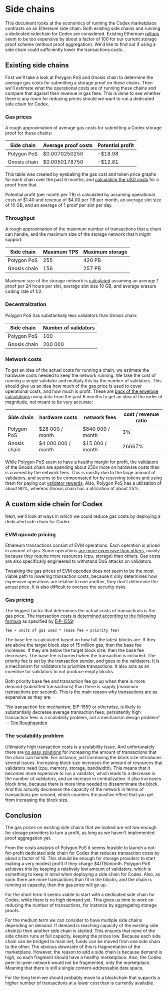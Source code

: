 Side chains
===========

This document looks at the economics of running the Codex marketplace contracts
on an Ethereum side chain. Both existing side chains and running a dedicated
sidechain for Codex are considered. Existing Ethereum [rollups][1] seem to be
too expensive by about a factor of 100 for our current storage proof scheme
(without proof aggregation). We'd like to find out if using a side chain could
sufficiently lower the transactions costs.

[1]: ../evaluations/rollups.md


Existing side chains
--------------------

First we'll take a look at Polygon PoS and Gnosis chain to determine the average
gas costs for submitting a storage proof on these chains. Then we'll estimate
what the operational costs are of running these chains and compare that against
their revenue in gas fees. This is done to see whether there is any room for
reducing prices should we want to run a dedicated side chain for Codex.

### Gas prices ###

A rough approximation of average gas costs for submitting a Codex storage proof
for these chains:

| Side chain          | Average proof costs | Potential profit |
| ------------------- |  ------------------ | ---------------- |
| Polygon PoS         | $0.0070250250       |    -$18.98       |
| Gnosis chain        | $0.0050178750       |    -$12.81       |

This table was created by eyeballing the gas cost and token price graphs for
each chain over the past 6 months, and [calculating the USD
costs](sidechains.ods) for a proof from that.

Potential profit (per month per TB) is calculated by assuming operational costs
of $1.40 and revenue of $4.00 per TB per month, an average slot size of 10 GB,
and an average of 1 proof per slot per day.

### Throughput ###

A rough approximation of the maximum number of transactions that a chain can
handle, and the maximum size of the storage network that it might support:

| Side chain            | Maximum TPS | Maximum storage |
| --------------------- | ----------- | --------------- |
| Polygon PoS           | 255         |  420 PB         |
| Gnosis chain          | 156         |  257 PB         |

Maximum size of the storage network is [calculated](sidechains.ods) assuming an
average 1 proof per 24 hours per slot, average slot size 10 GB, and average
erasure coding rate of 1/2.

### Decentralization ###

Polygon PoS has substantially less validators than Gnosis chain:

| Side chain            | Number of validators |
| --------------------- | -------------------- |
| Polygon PoS           |                  100 |
| Gnosis chain          |              200 000 |

### Network costs ###

To get an idea of the actual costs for running a chain, we estimate the hardware
costs needed to keep the network running. We take the cost of running a single
validator and multiply this by the number of validators. This should give us an
idea how much of the gas price is used to cover operational costs, and how much
is profit. These are [back of the envelope calculations](sidechains.ods) using
data from the past 6 months to get an idea of the order of magnitude, not meant
to be very accurate:

| Side chain   |  hardware costs    | network fees     | cost / revenue ratio  |
| ------------ | ------------------ | -----------------| --------------------- |
| Polygon PoS  |    $28 000 / month | $840 000 / month |                    3% |
| Gnosis chain | $4 000 000 / month |  $15 000 / month |                26667% |

While Polygon PoS seem to have a healthy margin for profit, the validators of
the Gnosis chain are spending about 250x more on hardware costs than is covered
by the network fees. This is mostly due to the large amount of validators, and
seems to be compensated for by reserving tokens and using them for paying out
[validator rewards][2]. Also, Polygon PoS has a utilization of about 90%,
whereas Gnosis chain has a utilization of about 25%.

[2]: https://forum.gnosis.io/t/gno-utility-and-value-proposition/2344#current-gno-distribution-and-gno-burn-5


A custom side chain for Codex
-----------------------------

Next, we'll look at ways in which we could reduce gas costs by deploying a
dedicated side chain for Codex.

### EVM opcode pricing ###

Ethereum transactions consist of EVM operations. Each operation is priced in
amount of gas. Some operations [are more expensive than others][3], mainly
because they require more resources (cpu, storage) than others. Gas costs are
also specifically engineered to withstand DoS attacks on validators.

Tweaking the gas prices of EVM opcodes does not seem to be the most viable path
to lowering transaction costs, because it only determines how expensive
operations are relative to one another, they don't determine the actual price.
It is also difficult to oversee the security risks.

[3]: https://notes.ethereum.org/@poemm/evm384-update5#Background-on-EVM-Gas-Costs

### Gas pricing ###

The biggest factor that determines the actual costs of transactions is the gas
price. The transaction costs is [determined according to the following
formula][4] as specified by [EIP-1559][5]:

`fee = units of gas used * (base fee + priority fee)`

The base fee is calculated based on how full the latest blocks are. If they are
above the target block size of 15 million gas, then the base fee increases. If
they are below the target block size, then the base fee decreases. The base fee
is burned when the transaction is included. The priority fee is set by the
transaction sender, and goes to the validators. It is a mechanism for validators
to prioritize transactions. It also acts as an incentive for validators to not
produce empty blocks.

Both priority base fee and transaction fee go up when there is more demand
(submitted transactions) than there is supply (maximum transactions per second).
This is the main reason why transactions are as expensive as they are:

"No transaction fee mechanism, EIP-1559 or otherwise, is likely to substantially
decrease average transaction fees; persistently high transaction fees is a
scalability problem, not a mechanism design problem" -- [Tim Roughgarden][6]

[4]: https://ethereum.org/en/developers/docs/gas/#how-are-gas-fees-calculated
[5]: https://eips.ethereum.org/EIPS/eip-1559
[6]: http://timroughgarden.org/papers/eip1559.pdf


### The scalability problem ###

Ultimately high transaction costs is a scalability issue. And unfortunately
there are [no easy solutions][7] for increasing the amount of transactions that
the chain can handle. For instance, just increasing the block size introduces
several issues. Increasing block size increases the amount of resources that
validators need (cpu, memory, storage, bandwidth). This means that it becomes
more expensive to run a validator, which leads to a decrease in the number of
validators, and an increase in centralization. It also increases block time,
because there is more time needed to dissemminate the block. And this actually
decreases the capacity of the network in terms of transactions per second, which
counters the positive effect that you get from increasing the block size.

[7]: https://cryptonews.com/news/contrary-to-musk-s-idea-you-can-t-just-increase-block-size-s-10426.htm

Conclusion
----------

The gas prices on existing side chains that we looked are not low enough for
storage providers to turn a profit, as long as we haven't implemented proof
aggregation yet.

From the costs analysis of Polygon PoS it seems feasible to launch a
not-for-profit dedicated side chain for Codex that reduces transaction costs by
about a factor of 10. This should be enough for storage providers to start
making a very modest profit if they charge $4/TB/month. Polygon PoS achieves
this by keeping a relatively low amount of validators, which is something to
keep in mind when deploying a side chain for Codex. Also, as soon there are more
transactions than fit in the blocks, and the chain is running at capacity, then
the gas price will go up.

For the short term it seems viable to start with a dedicated side chain for
Codex, while there is no high demand yet. This gives us time to work on reducing
the number of transactions, for instance by aggregating storage proofs.

For the medium term we can consider to have multiple side chains depending on
demand. If demand is reaching capacity of the existing side chain(s) then
another side chain is started. This ensures that none of the side chains runs at
full capacity, keeping the prices low. Because each side chain can be bridged to
main net, funds can be moved from one side chain to the other. The obvious
downside of this is fragmentation of the marketplace. However, the reason to add
a side chain is because demand is high, so each fragment should have a healthy
marketplace. Also, the Codex peer-to-peer network would not be fragmented, only
the marketplace. Meaning that there is still a single content-addressable data
space.

For the long term we should probably move to a blockchain that supports a higher
number of transactions at a lower cost than is currently available.

